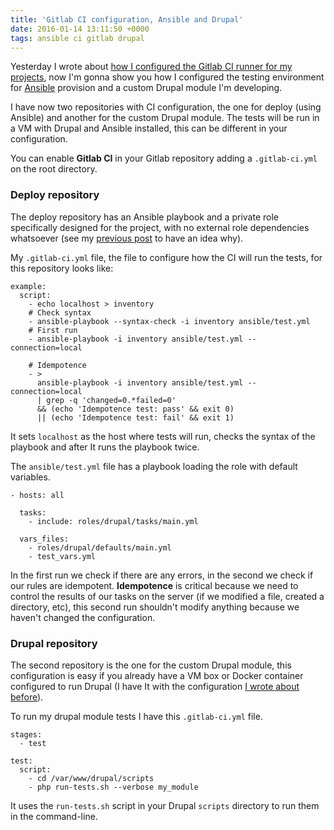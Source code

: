 ```yaml
---
title: 'Gitlab CI configuration, Ansible and Drupal'
date: 2016-01-14 13:11:50 +0000
tags: ansible ci gitlab drupal
---
```

Yesterday I wrote about [how I configured the Gitlab CI runner for my projects][ci], now I'm gonna show you how I configured the testing environment for [Ansible][ans] provision and a custom Drupal module I'm developing.

I have now two repositories with CI configuration, the one for deploy (using Ansible) and another for the custom Drupal module. The tests will be run in a VM with Drupal and Ansible installed, this can be different in your configuration.

You can enable **Gitlab CI** in your Gitlab repository adding a `.gitlab-ci.yml` on the root directory.

### Deploy repository

The deploy repository has an Ansible playbook and a private role specifically designed for the project, with no external role dependencies whatsoever (see my [previous post][post] to have an idea why).

My `.gitlab-ci.yml` file, the file to configure how the CI will run the tests, for this repository looks like:

<pre><code class="language-yaml">example:
  script:
    - echo localhost > inventory
    # Check syntax
    - ansible-playbook --syntax-check -i inventory ansible/test.yml
    # First run
    - ansible-playbook -i inventory ansible/test.yml --connection=local

    # Idempotence
    - >
      ansible-playbook -i inventory ansible/test.yml --connection=local
      | grep -q 'changed=0.*failed=0'
      && (echo 'Idempotence test: pass' && exit 0)
      || (echo 'Idempotence test: fail' && exit 1)
</code></pre>

It sets `localhost` as the host where tests will run, checks the syntax of the playbook and after It runs the playbook twice.

The `ansible/test.yml` file has a playbook loading the role with default variables.

<pre><code class="language-yaml">- hosts: all

  tasks:
    - include: roles/drupal/tasks/main.yml

  vars_files:
    - roles/drupal/defaults/main.yml
    - test_vars.yml
</code></pre>

In the first run we check if there are any errors, in the second we check if our rules are idempotent. **Idempotence** is critical because we need to control  the results of our tasks on the server (if we modified a file, created a directory, etc), this second run shouldn't modify anything because we haven't changed the configuration.

### Drupal repository

The second repository is the one for the custom Drupal module, this configuration is easy if you already have a VM box or Docker container configured to run Drupal (I have It with the configuration [I wrote about before][post]).

To run my drupal module tests I have this `.gitlab-ci.yml` file.

<pre><code class="language-yaml">stages:
  - test

test:
  script:
    - cd /var/www/drupal/scripts
    - php run-tests.sh --verbose my_module
</code></pre>

It uses the `run-tests.sh` script in your Drupal `scripts` directory to run them in the command-line.

[ci]: https://javaguirre.net/2016/01/13/gitlab-ci-configuration-the-runner/
[post]: https://javaguirre.net/2015/12/18/from-ova-to-a-ready-to-develop-vagrant-machine-ansible/
[ans]: http://www.ansible.com/
